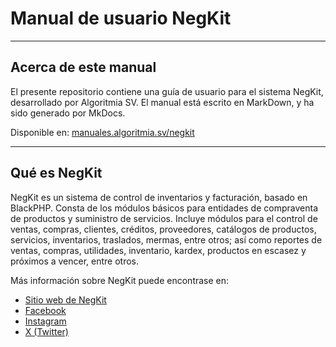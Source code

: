 # Manual de usuario NegKit

---

## Acerca de este manual

El presente repositorio contiene una guía de usuario para el sistema NegKit, desarrollado por Algoritmia SV. El manual está escrito en MarkDown, y ha sido generado por MkDocs.

Disponible en: [manuales.algoritmia.sv/negkit](https://manuales.algoritmia.sv/negkit)

---

## Qué es NegKit

NegKit es un sistema de control de inventarios y facturación, basado en BlackPHP. Consta de los módulos básicos para entidades de compraventa de productos y suministro de servicios. Incluye módulos para el control de ventas, compras, clientes, créditos, proveedores, catálogos de productos, servicios, inventarios, traslados, mermas, entre otros; así como reportes de ventas, compras, utilidades, inventario, kardex, productos en escasez y próximos a vencer, entre otros.

Más información sobre NegKit puede encontrase en:

- [Sitio web de NegKit](https://www.negkit.com)
- [Facebook](https://www.facebook.com/NegKit/)
- [Instagram](https://www.instagram.com/negkit)
- [X (Twitter)](https://twitter.com/NegKitApp)
